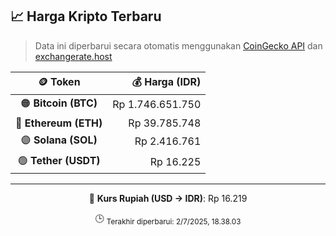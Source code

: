 

<!-- HARGA_KRIPTO -->
## 📈 Harga Kripto Terbaru

> Data ini diperbarui secara otomatis menggunakan [CoinGecko API](https://www.coingecko.com/) dan [exchangerate.host](https://exchangerate.host/)

<div align="center">

| 🪙 Token | 💰 Harga (IDR) |
|:------:|---------------:|
| 🟠 **Bitcoin (BTC)**   | Rp 1.746.651.750 |
| 🔵 **Ethereum (ETH)**  | Rp 39.785.748 |
| 🟣 **Solana (SOL)**    | Rp 2.416.761 |
| 🟢 **Tether (USDT)**   | Rp 16.225 |

---

💱 **Kurs Rupiah (USD → IDR)**: Rp 16.219

🕒 <sub>Terakhir diperbarui: 2/7/2025, 18.38.03</sub>

</div>
<!-- /HARGA_KRIPTO -->